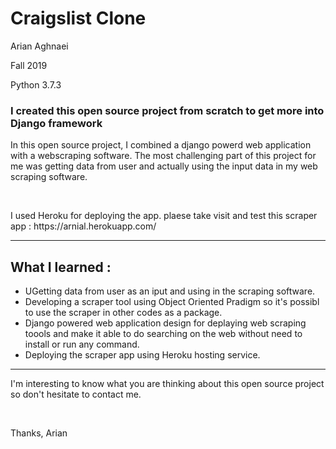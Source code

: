 <h1>Craigslist Clone</h1>
<p>Arian Aghnaei</p>
<p>Fall 2019</p>
<p>Python 3.7.3</p>

<h3>I created this open source project from scratch to get more into Django framework</h3>

<p>In this open source project, I combined a django powerd web application with a webscraping software. The most challenging part of this project for me was getting data from user and actually using the input data in my web scraping software.</p><br />
<p>I used Heroku for deploying the app. plaese take visit and test this scraper app :    https://arnial.herokuapp.com/</p>
<hr />
<h2>What I learned :</h2>
<ul>
  <li>UGetting data from user as an iput and using in the scraping software.</li>
  <li>Developing a scraper tool using Object Oriented Pradigm so it's possibl to use the scraper in other codes as a package.</li>
  <li>Django powered web application design for deplaying web scraping toools and make it able to do searching on the web without need to install or run any command.</li>
  <li>Deploying the scraper app using Heroku hosting service.</li>
</ul>
<hr />
<p>I'm interesting to know what you are thinking about this open source project so don't hesitate to contact me.</p><br />
<p>Thanks, Arian</p>
